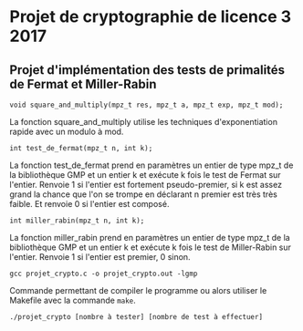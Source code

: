 # Projet de cryptographie de licence 3 2017
## Projet d'implémentation des tests de primalités de Fermat et Miller-Rabin

`void square_and_multiply(mpz_t res, mpz_t a, mpz_t exp, mpz_t mod);`

La fonction square_and_multiply utilise les techniques d'exponentiation rapide avec un modulo à mod.

`int test_de_fermat(mpz_t n, int k);`

La fonction test_de_fermat prend en paramètres un entier de type mpz_t de la bibliothèque GMP et un entier k et exécute k fois le test de Fermat sur l'entier.
Renvoie 1 si l'entier est fortement pseudo-premier, si k est assez grand la chance que l'on se trompe en déclarant n premier est très très faible.
Et renvoie 0 si l'entier est composé.

`int miller_rabin(mpz_t n, int k);`

La fonction miller_rabin prend en paramètres un entier de type mpz_t de la bibliothèque GMP et un entier k et exécute k fois le test de Miller-Rabin sur l'entier.
Renvoie 1 si l'entier est premier, 0 sinon.

`gcc projet_crypto.c -o projet_crypto.out -lgmp`

Commande permettant de compiler le programme ou alors utiliser le Makefile avec la commande `make`.

`./projet_crypto [nombre à tester] [nombre de test à effectuer]`
